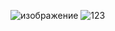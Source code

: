 ![изображение](https://user-images.githubusercontent.com/95053089/147541711-35072d08-00eb-4091-b6f7-b936560b7b7e.png)
![123](https://user-images.githubusercontent.com/95053089/147541843-6ae5586b-b4d1-44ef-84df-781e6a423b8c.png)
